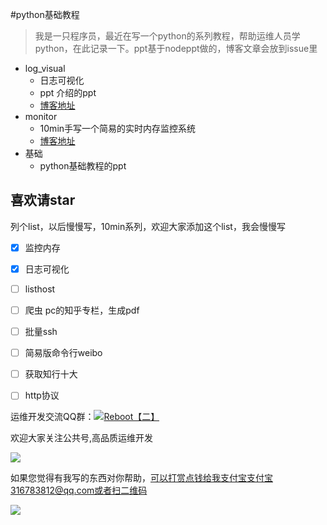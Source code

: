 #python基础教程

> 我是一只程序员，最近在写一个python的系列教程，帮助运维人员学python，在此记录一下。ppt基于nodeppt做的，博客文章会放到issue里

* log_visual
    - 日志可视化
    - ppt 介绍的ppt
    - [博客地址](https://github.com/shengxinjing/my_blog/issues/2)
* monitor
    - 10min手写一个简易的实时内存监控系统
    - [博客地址](https://github.com/shengxinjing/my_blog/issues/1)
* 基础
    - python基础教程的ppt

## 喜欢请star

列个list，以后慢慢写，10min系列，欢迎大家添加这个list，我会慢慢写

- [x] 监控内存 
- [x] 日志可视化
- [ ] listhost
- [ ] 爬虫 pc的知乎专栏，生成pdf
- [ ] 批量ssh
- [ ] 简易版命令行weibo
- [ ] 获取知行十大
- [ ] http协议


<p>运维开发交流QQ群：<a target="_blank" href="http://shang.qq.com/wpa/qunwpa?idkey=f03fd72ed353ccfc801d393529aed84e2a663334caba7af88aa2a29620636549"><img border="0" src="http://pub.idqqimg.com/wpa/images/group.png" alt="Reboot【二】" title="Reboot【二】"></a></p>
欢迎大家关注公共号,高品质运维开发

![](http://7xjoq9.com1.z0.glb.clouddn.com/erweima.jpg)


如果您觉得有我写的东西对你帮助，可以打赏点钱给我支付宝支付宝316783812@qq.com或者扫二维码

![](http://7xjoq9.com1.z0.glb.clouddn.com/zhifubao.png)